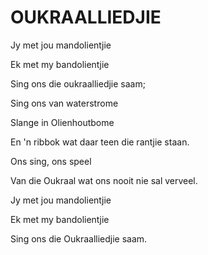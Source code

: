 # OUKRAALLIEDJIE

Jy met jou mandolientjie

Ek met my bandolientjie

Sing ons die oukraalliedjie saam;

Sing ons van waterstrome

Slange in Olienhoutbome

En 'n ribbok wat daar teen die rantjie staan.


Ons sing, ons speel

Van die Oukraal wat ons nooit nie sal verveel.

Jy met jou mandolientjie

Ek met my bandolientjie

Sing ons die Oukraalliedjie saam.

